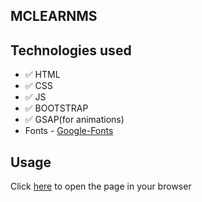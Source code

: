 ## MCLEARNMS

  
## Technologies used
* ✅ HTML 
* ✅ CSS
* ✅ JS
* ✅ BOOTSTRAP
* ✅ GSAP(for animations)
* Fonts - [Google-Fonts](https://fonts.googleapis.com/css2?family=Recursive:wght@500&display=swap/ "")

## Usage
Click [here](mclearnms.vercel.app/ "here") to open the page in your browser
